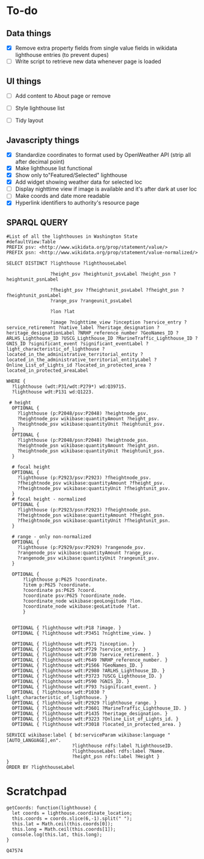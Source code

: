# To-do

## Data things
- [X] Remove extra property fields from single value fields in wikidata lighthouse entries (to prevent dupes)
- [ ] Write script to retrieve new data whenever page is loaded

## UI things
- [ ] Add content to About page or remove
- [ ] Style lighthouse list
- [ ] Tidy layout


## Javascripty things
- [X] Standardize coordinates to format used by OpenWeather API (strip all after decimal point)
- [X] Make lighthouse list functional
- [X] Show only to"Featured/Selected" lighthouse
- [X] Add widget showing weather data for selected loc
- [ ] Display nighttime view if image is available and it's after dark at user loc
- [ ] Make coords and date more readable
- [X] Hyperlink identifiers to authority's resource page

## SPARQL QUERY
```
#List of all the lighthouses in Washington State
#defaultView:Table
PREFIX psv: <http://www.wikidata.org/prop/statement/value/>
PREFIX psn: <http://www.wikidata.org/prop/statement/value-normalized/>

SELECT DISTINCT ?lighthouse ?lighthouseLabel

                ?height_psv ?heightunit_psvLabel ?height_psn ?heightunit_psnLabel

                ?fheight_psv ?fheightunit_psvLabel ?fheight_psn ?fheightunit_psnLabel
                ?range_psv ?rangeunit_psvLabel

                ?lon ?lat

                ?image ?nighttime_view ?inception ?service_entry ?service_retirement ?native_label ?heritage_designation ?heritage_designationLabel ?NRHP_reference_number ?GeoNames_ID ?ARLHS_Lighthouse_ID ?USCG_Lighthouse_ID ?MarineTraffic_Lighthouse_ID ?GNIS_ID ?significant_event ?significant_eventLabel ?light_characteristic_of_lighthouse ?located_in_the_administrative_territorial_entity ?located_in_the_administrative_territorial_entityLabel ?Online_List_of_Lights_id ?located_in_protected_area ?located_in_protected_areaLabel

WHERE {
  ?lighthouse (wdt:P31/wdt:P279*) wd:Q39715.
  ?lighthouse wdt:P131 wd:Q1223.

 # height
  OPTIONAL {
    ?lighthouse (p:P2048/psv:P2048) ?heightnode_psv.
    ?heightnode_psv wikibase:quantityAmount ?height_psv.
    ?heightnode_psv wikibase:quantityUnit ?heightunit_psv.
  }
  OPTIONAL {
    ?lighthouse (p:P2048/psn:P2048) ?heightnode_psn.
    ?heightnode_psn wikibase:quantityAmount ?height_psn.
    ?heightnode_psn wikibase:quantityUnit ?heightunit_psn.
  }

  # focal height
  OPTIONAL {
    ?lighthouse (p:P2923/psv:P2923) ?fheightnode_psv.
    ?fheightnode_psv wikibase:quantityAmount ?fheight_psv.
    ?fheightnode_psv wikibase:quantityUnit ?fheightunit_psv.
  }
  # focal height - normalized
  OPTIONAL {
    ?lighthouse (p:P2923/psn:P2923) ?fheightnode_psn.
    ?fheightnode_psn wikibase:quantityAmount ?fheight_psn.
    ?fheightnode_psn wikibase:quantityUnit ?fheightunit_psn.
  }

  # range - only non-normalized
  OPTIONAL {
    ?lighthouse (p:P2929/psv:P2929) ?rangenode_psv.
    ?rangenode_psv wikibase:quantityAmount ?range_psv.
    ?rangenode_psv wikibase:quantityUnit ?rangeunit_psv.
  }

  OPTIONAL {
      ?lighthouse p:P625 ?coordinate.
      ?item p:P625 ?coordinate.
      ?coordinate ps:P625 ?coord.
      ?coordinate psv:P625 ?coordinate_node.
      ?coordinate_node wikibase:geoLongitude ?lon.
      ?coordinate_node wikibase:geoLatitude ?lat.
      }


  OPTIONAL { ?lighthouse wdt:P18 ?image. }
  OPTIONAL { ?lighthouse wdt:P3451 ?nighttime_view. }

  OPTIONAL { ?lighthouse wdt:P571 ?inception. }
  OPTIONAL { ?lighthouse wdt:P729 ?service_entry. }
  OPTIONAL { ?lighthouse wdt:P730 ?service_retirement. }
  OPTIONAL { ?lighthouse wdt:P649 ?NRHP_reference_number. }
  OPTIONAL { ?lighthouse wdt:P1566 ?GeoNames_ID. }
  OPTIONAL { ?lighthouse wdt:P2980 ?ARLHS_Lighthouse_ID. }
  OPTIONAL { ?lighthouse wdt:P3723 ?USCG_Lighthouse_ID. }
  OPTIONAL { ?lighthouse wdt:P590 ?GNIS_ID. }
  OPTIONAL { ?lighthouse wdt:P793 ?significant_event. }
  OPTIONAL { ?lighthouse wdt:P1030 ?light_characteristic_of_lighthouse. }
  OPTIONAL { ?lighthouse wdt:P2929 ?lighthouse_range. }
  OPTIONAL { ?lighthouse wdt:P3601 ?MarineTraffic_Lighthouse_ID. }
  OPTIONAL { ?lighthouse wdt:P1435 ?heritage_designation. }
  OPTIONAL { ?lighthouse wdt:P3223 ?Online_List_of_Lights_id. }
  OPTIONAL { ?lighthouse wdt:P3018 ?located_in_protected_area. }

SERVICE wikibase:label { bd:serviceParam wikibase:language "[AUTO_LANGUAGE],en".
                        ?lighthouse rdfs:label ?LighthouseID.
                        ?lighthouseLabel rdfs:label ?Name.
                        ?height_psn rdfs:label ?Height }
}
ORDER BY ?lighthouseLabel
```


# Scratchpad

    getCoords: function(lighthouse) {
      let coords = lighthouse.coordinate_location;
      this.coords = coords.slice(6,-1).split(" ");
      this.lat = Math.ceil(this.coords[0]);
      this.long = Math.ceil(this.coords[1]);
      console.log(this.lat, this.long);
    }

    Q47574